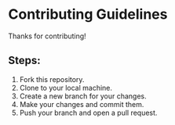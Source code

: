 # Contributing Guidelines
Thanks for contributing!

## Steps:
1. Fork this repository.
2. Clone to your local machine.
3. Create a new branch for your changes.
4. Make your changes and commit them.
5. Push your branch and open a pull request.
